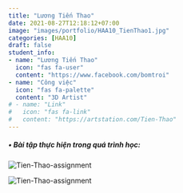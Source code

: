 ```yaml
---
title: "Lương Tiến Thao"
date: 2021-08-27T12:18:12+07:00
image: "images/portfolio/HAA10_TienThao1.jpg"
categories: [HAA10]
draft: false
student_info:
- name: "Lương Tiến Thao"
  icon: "fas fa-user"
  content: "https://www.facebook.com/bomtroi"
- name: "Công việc"
  icon: "fas fa-palette"
  content: "3D Artist"
# - name: "Link"
#   icon: "fas fa-link"
#   content: "https://artstation.com/Tien-Thao"
---
```



##### • Bài tập thực hiện trong quá trình học:

![Tien-Thao-assignment](/images/portfolio/HAA10_TienThao2.jpg)

![Tien-Thao-assignment](/images/portfolio/HAA10_TienThao3.jpg)



<!-- ##### • Nhận xét sau khoá học: -->
